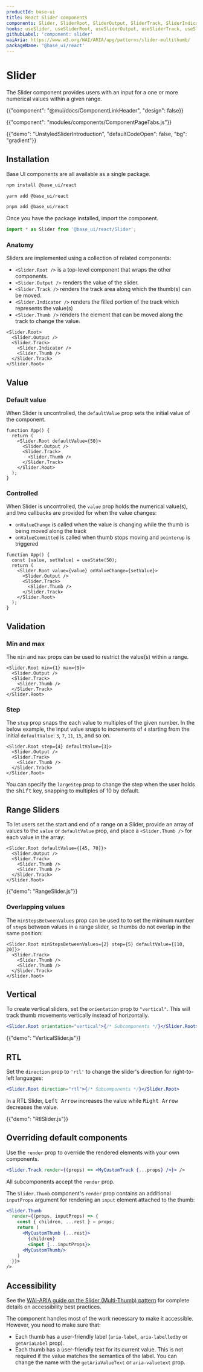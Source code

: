 ```yaml
---
productId: base-ui
title: React Slider components
components: Slider, SliderRoot, SliderOutput, SliderTrack, SliderIndicator, SliderThumb
hooks: useSlider, useSliderRoot, useSliderOutput, useSliderTrack, useSliderIndicator, useSliderThumb
githubLabel: 'component: slider'
waiAria: https://www.w3.org/WAI/ARIA/apg/patterns/slider-multithumb/
packageName: '@base_ui/react'
---
```


# Slider

<p class="description">The Slider component provides users with an input for a one or more numerical values within a given range.
</p>

{{"component": "@mui/docs/ComponentLinkHeader", "design": false}}

{{"component": "modules/components/ComponentPageTabs.js"}}

{{"demo": "UnstyledSliderIntroduction", "defaultCodeOpen": false, "bg": "gradient"}}

## Installation

Base UI components are all available as a single package.

<codeblock storageKey="package-manager">

```bash npm
npm install @base_ui/react
```

```bash yarn
yarn add @base_ui/react
```

```bash pnpm
pnpm add @base_ui/react
```

</codeblock>

Once you have the package installed, import the component.

```jsx
import * as Slider from '@base_ui/react/Slider';
```

### Anatomy

Sliders are implemented using a collection of related components:

- `<Slider.Root />` is a top-level component that wraps the other components.
- `<Slider.Output />` renders the value of the slider.
- `<Slider.Track />` renders the track area along which the thumb(s) can be moved.
- `<Slider.Indicator />` renders the filled portion of the track which represents the value(s)
- `<Slider.Thumb />` renders the element that can be moved along the track to change the value.

```tsx
<Slider.Root>
  <Slider.Output />
  <Slider.Track>
    <Slider.Indicator />
    <Slider.Thumb />
  </Slider.Track>
</Slider.Root>
```

## Value

### Default value

When Slider is uncontrolled, the `defaultValue` prop sets the initial value of the component.

```tsx
function App() {
  return (
    <Slider.Root defaultValue={50}>
      <Slider.Output />
      <Slider.Track>
        <Slider.Thumb />
      </Slider.Track>
    </Slider.Root>
  );
}
```

### Controlled

When Slider is uncontrolled, the `value` prop holds the numerical value(s), and two callbacks are provided for when the value changes:

- `onValueChange` is called when the value is changing while the thumb is being moved along the track
- `onValueCommitted` is called when thumb stops moving and `pointerup` is triggered

```tsx
function App() {
  const [value, setValue] = useState(50);
  return (
    <Slider.Root value={value} onValueChange={setValue}>
      <Slider.Output />
      <Slider.Track>
        <Slider.Thumb />
      </Slider.Track>
    </Slider.Root>
  );
}
```

## Validation

### Min and max

The `min` and `max` props can be used to restrict the value(s) within a range.

```tsx
<Slider.Root min={1} max={9}>
  <Slider.Output />
  <Slider.Track>
    <Slider.Thumb />
  </Slider.Track>
</Slider.Root>
```

### Step

The `step` prop snaps the each value to multiples of the given number. In the below example, the input value snaps to increments of `4` starting from the initial `defaultValue`: `3`, `7`, `11`, `15`, and so on.

```tsx
<Slider.Root step={4} defaultValue={3}>
  <Slider.Output />
  <Slider.Track>
    <Slider.Thumb />
  </Slider.Track>
</Slider.Root>
```

You can specify the `largeStep` prop to change the step when the user holds the <kbd>shift</kbd> key, snapping to multiples of 10 by default.

## Range Sliders

To let users set the start and end of a range on a Slider, provide an array of values to the `value` or `defaultValue` prop, and place a `<Slider.Thumb />` for each value in the array:

```tsx
<Slider.Root defaultValue={[45, 70]}>
  <Slider.Output />
  <Slider.Track>
    <Slider.Thumb />
    <Slider.Thumb />
  </Slider.Track>
</Slider.Root>
```

{{"demo": "RangeSlider.js"}}

### Overlapping values

The `minStepsBetweenValues` prop can be used to to set the mininum number of `step`s between values in a range slider, so thumbs do not overlap in the same position:

```tsx
<Slider.Root minStepsBetweenValues={2} step={5} defaultValue={[10, 20]}>
  <Slider.Track>
    <Slider.Thumb />
    <Slider.Thumb />
  </Slider.Track>
</Slider.Root>
```

## Vertical

To create vertical sliders, set the `orientation` prop to `"vertical"`. This will track thumb movements vertically instead of horizontally.

```jsx
<Slider.Root orientation="vertical">{/* Subcomponents */}</Slider.Root>
```

{{"demo": "VerticalSlider.js"}}

## RTL

Set the `direction` prop to `'rtl'` to change the slider's direction for right-to-left languages:

```jsx
<Slider.Root direction="rtl">{/* Subcomponents */}</Slider.Root>
```

In a RTL Slider, <kbd class="key">Left Arrow</kbd> increases the value while <kbd class="key">Right Arrow</kbd> decreases the value.

{{"demo": "RtlSlider.js"}}

## Overriding default components

Use the `render` prop to override the rendered elements with your own components.

```jsx
<Slider.Track render={(props) => <MyCustomTrack {...props} />}> />
```

All subcomponents accept the `render` prop.

The `Slider.Thumb` component's `render` prop contains an additional `inputProps` argument for rendering an `input` element attached to the thumb:

```jsx
<Slider.Thumb
  render={(props, inputProps) => {
    const { children, ...rest } = props;
    return (
      <MyCustomThumb {...rest}>
        {children}
        <input {...inputProps}>
      <MyCustomThumb/>
    )
  }}>
/>
```

## Accessibility

See the [WAI-ARIA guide on the Slider (Multi-Thumb) pattern](https://www.w3.org/WAI/ARIA/apg/patterns/slider-multithumb/) for complete details on accessibility best practices.

The component handles most of the work necessary to make it accessible.
However, you need to make sure that:

- Each thumb has a user-friendly label (`aria-label`, `aria-labelledby` or `getAriaLabel` prop).
- Each thumb has a user-friendly text for its current value.
  This is not required if the value matches the semantics of the label.
  You can change the name with the `getAriaValueText` or `aria-valuetext` prop.
